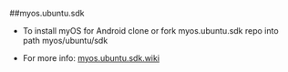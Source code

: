 ##myos.ubuntu.sdk

* To install myOS for Android clone or fork myos.ubuntu.sdk repo into path myos/ubuntu/sdk

* For more info:
[myos.ubuntu.sdk.wiki](https://github.com/amraboelela/myos.ubuntu.sdk/wiki)
